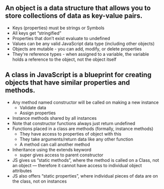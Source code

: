 ## An object is a data structure that allows you to store collections of data as key-value pairs.

- Keys (properties) must be strings or Symbols
- All keys get “stringified”
- Properties that don’t exist evaluate to undefined
- Values can be any valid JavaScript data type (including other objects)
- Objects are mutable - you can add, modify, or delete properties
- They're reference types - when assigned to a variable, the variable holds a reference to the object, not the object itself

## A class in JavaScript is a blueprint for creating objects that have similar properties and methods.

- Any method named constructor will be called on making a new instance
  - Validate data
  - Assign properties
- Instance methods shared by all instances
- Note that constructor functions always just return undefined
- Functions placed in a class are methods (formally, instance methods)
  - They have access to properties of object with this
  - They take arguments/return data like any other function
  - A method can call another method
- Inheritance using the extends keyword
  - super gives access to parent constructor
- JS gives us “static methods”, where the method is called on a Class, not an object — therefore it cannot have access to individual object attributes
- JS also offers “static properties”, where individual pieces of data are on the class, not on instances
